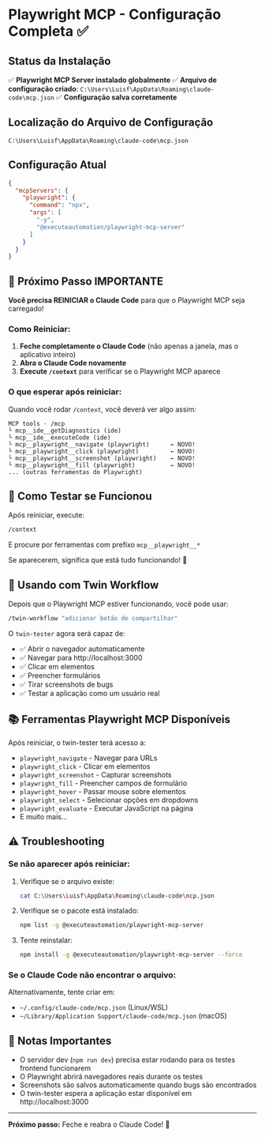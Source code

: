 # Playwright MCP - Configuração Completa ✅

## Status da Instalação

✅ **Playwright MCP Server instalado globalmente**
✅ **Arquivo de configuração criado**: `C:\Users\Luisf\AppData\Roaming\claude-code\mcp.json`
✅ **Configuração salva corretamente**

## Localização do Arquivo de Configuração

```
C:\Users\Luisf\AppData\Roaming\claude-code\mcp.json
```

## Configuração Atual

```json
{
  "mcpServers": {
    "playwright": {
      "command": "npx",
      "args": [
        "-y",
        "@executeautomation/playwright-mcp-server"
      ]
    }
  }
}
```

## 🔄 Próximo Passo IMPORTANTE

**Você precisa REINICIAR o Claude Code** para que o Playwright MCP seja carregado!

### Como Reiniciar:

1. **Feche completamente o Claude Code** (não apenas a janela, mas o aplicativo inteiro)
2. **Abra o Claude Code novamente**
3. **Execute `/context`** para verificar se o Playwright MCP aparece

### O que esperar após reiniciar:

Quando você rodar `/context`, você deverá ver algo assim:

```
MCP tools · /mcp
└ mcp__ide__getDiagnostics (ide)
└ mcp__ide__executeCode (ide)
└ mcp__playwright__navigate (playwright)      ← NOVO!
└ mcp__playwright__click (playwright)         ← NOVO!
└ mcp__playwright__screenshot (playwright)    ← NOVO!
└ mcp__playwright__fill (playwright)          ← NOVO!
... (outras ferramentas do Playwright)
```

## 🧪 Como Testar se Funcionou

Após reiniciar, execute:

```bash
/context
```

E procure por ferramentas com prefixo `mcp__playwright__*`

Se aparecerem, significa que está tudo funcionando! 🎉

## 🎯 Usando com Twin Workflow

Depois que o Playwright MCP estiver funcionando, você pode usar:

```bash
/twin-workflow "adicionar botão de compartilhar"
```

O `twin-tester` agora será capaz de:
- ✅ Abrir o navegador automaticamente
- ✅ Navegar para http://localhost:3000
- ✅ Clicar em elementos
- ✅ Preencher formulários
- ✅ Tirar screenshots de bugs
- ✅ Testar a aplicação como um usuário real

## 📚 Ferramentas Playwright MCP Disponíveis

Após reiniciar, o twin-tester terá acesso a:

- `playwright_navigate` - Navegar para URLs
- `playwright_click` - Clicar em elementos
- `playwright_screenshot` - Capturar screenshots
- `playwright_fill` - Preencher campos de formulário
- `playwright_hover` - Passar mouse sobre elementos
- `playwright_select` - Selecionar opções em dropdowns
- `playwright_evaluate` - Executar JavaScript na página
- E muito mais...

## ⚠️ Troubleshooting

### Se não aparecer após reiniciar:

1. Verifique se o arquivo existe:
   ```bash
   cat C:\Users\Luisf\AppData\Roaming\claude-code\mcp.json
   ```

2. Verifique se o pacote está instalado:
   ```bash
   npm list -g @executeautomation/playwright-mcp-server
   ```

3. Tente reinstalar:
   ```bash
   npm install -g @executeautomation/playwright-mcp-server --force
   ```

### Se o Claude Code não encontrar o arquivo:

Alternativamente, tente criar em:
- `~/.config/claude-code/mcp.json` (Linux/WSL)
- `~/Library/Application Support/claude-code/mcp.json` (macOS)

## 📝 Notas Importantes

- O servidor dev (`npm run dev`) precisa estar rodando para os testes frontend funcionarem
- O Playwright abrirá navegadores reais durante os testes
- Screenshots são salvos automaticamente quando bugs são encontrados
- O twin-tester espera a aplicação estar disponível em http://localhost:3000

---

**Próximo passo:** Feche e reabra o Claude Code! 🔄
